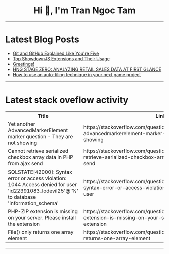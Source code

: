 <h1 align="center">Hi 👋, I'm Tran Ngoc Tam</h1>

---

# Latest Blog Posts 
<!-- BLOG-POST-LIST:START -->
- [Git and GitHub Explained Like You&#39;re Five](https://dev.to/thekarlesi/git-and-github-explain-like-youre-five-2c2p)
- [Top ShowdownJS Extensions and Their Usage](https://dev.to/sh20raj/top-showdownjs-extensions-and-their-usage-18an)
- [Greetings!](https://dev.to/bearmsu/greetings-512l)
- [HNG STAGE ZERO: ANALYZING RETAIL SALES DATA AT FIRST GLANCE](https://dev.to/devbassey/hng-stage-zero-analyzing-retail-sales-data-at-first-glance-2gp3)
- [How to use an auto-tiling technique in your next game project](https://dev.to/excaliburjs/how-to-use-an-auto-tiling-technique-in-your-next-game-project-1ek9)
<!-- BLOG-POST-LIST:END -->

---

# Latest stack oveflow activity
<table>
  <tr><th>Title</th><th>Link</th></tr>
  <!-- STACKOVERFLOW:START --><tr><td>Yet another AdvancedMarkerElement marker question - They are not showing</td><td>https://stackoverflow.com/questions/78699703/yet-another-advancedmarkerelement-marker-question-they-are-not-showing</td></tr><tr><td>Cannot retrieve serialized checkbox array data in PHP from ajax send</td><td>https://stackoverflow.com/questions/78699658/cannot-retrieve-serialized-checkbox-array-data-in-php-from-ajax-send</td></tr><tr><td>SQLSTATE[42000]: Syntax error or access violation: 1044 Access denied for user &#39;id22391083_lodevil25&#39;@&#39;%&#39; to database &#39;information_schema&#39;</td><td>https://stackoverflow.com/questions/78699582/sqlstate42000-syntax-error-or-access-violation-1044-access-denied-for-user</td></tr><tr><td>PHP-ZIP extension is missing on your server. Please install the extension</td><td>https://stackoverflow.com/questions/78699550/php-zip-extension-is-missing-on-your-server-please-install-the-extension</td></tr><tr><td>File&lpar;&rpar; only returns one array element</td><td>https://stackoverflow.com/questions/78699538/file-only-returns-one-array-element</td></tr><!-- STACKOVERFLOW:END -->
</table>

---


